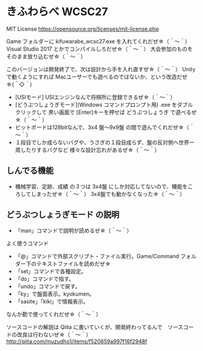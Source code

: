 ﻿# きふわらべ WCSC27

MIT License
https://opensource.org/licenses/mit-license.php

Game フォルダーに kifuwarabe_wcsc27.exe を入れてくれだぜ☆（＾～＾）Visual Studio 2017 とかでコンパイルしろだぜ☆（＾～＾）
大会参加のものを そのまま放り込むぜ☆（＾～＾）

このバージョンは開発終了で、次は設計から手を入れ直すぜ☆（＾～＾）
Unityで動くようにすれば Macユーザーでも遊べるのではないか、という改造だぜ☆(＾◇＾)


- [USIモード] USIエンジンなんで将棋所に登録できるぜ☆（＾～＾）
- [どうぶつしょうぎモード](Windows コマンドプロンプト用) .exe をダブルクリックして 黒い画面で [Enter]キーを押せば どうぶつしょうぎ で遊べるぜ☆（＾～＾）
- ビットボードは128bitなんで、3x4 盤～9x9盤 の間で遊んでくれだぜ☆（＾～＾）
- １段目でしか成らないバグや、うさぎの１段目成らず、盤の反対側へ世界一周したりするバグなど  様々な設計忘れがあるぜ☆（＾～＾）

## しんでる機能

- 機械学習、定跡、成績 の３つは 3x4盤 にしか対応してないので、機能をころしてしまったぜ☆（＾～＾） 3x4盤でも動かなくなった☆（＾～＾）



## どうぶつしょうぎモード の説明

- 「man」コマンドで説明が読めるぜ☆（＾～＾）

よく使うコマンド

- 「@」コマンドで外部スクリプト・ファイル実行。Game/Command フォルダー下のテキストファイルを読めだぜ☆
- 「set」コマンドで各種設定。
- 「do」コマンドで指す。
- 「undo」コマンドで戻す。
- 「ky」で盤面表示。kyokumen。
- 「sasite」「kiki」で情報表示。


なんか勘で使ってくれだぜ☆（＾～＾）


ソースコードの解説は Qiita に書いていくが、開発終わってるんで　ソースコードの改良は行わないぜ☆（＾～＾）
http://qiita.com/muzudho1/items/f520859a997f16f2948f

